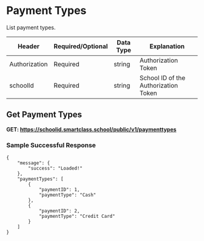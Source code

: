 # Payment Types
List payment types.

Header | Required/Optional | Data Type | Explanation
------ | ----------------- | --------- | -----------
Authorization | Required | string | Authorization Token
schoolId | Required | string | School ID of the Authorization Token


## Get Payment Types

**GET: https://schoolid.smartclass.school/public/v1/paymenttypes**

### Sample Successful Response
```
{
    "message": {
        "success": "Loaded!"
    },
    "paymentTypes": [
        {
            "paymentID": 1,
            "paymentType": "Cash"
        },
        {
            "paymentID": 2,
            "paymentType": "Credit Card"
        }
    ]
}
```
